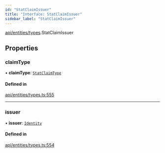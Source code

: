 ```yaml
---
id: "StatClaimIssuer"
title: "Interface: StatClaimIssuer"
sidebar_label: "StatClaimIssuer"
---
```


[api/entities/types](../../../../../modules/API/Entities/Types/Types.md).StatClaimIssuer

## Properties

### claimType

• **claimType**: [`StatClaimType`](../../../../../modules/API/Entities/Types/Types.md#statclaimtype)

#### Defined in

[api/entities/types.ts:555](https://github.com/PolymeshAssociation/polymesh-sdk/blob/978e4ded6/src/api/entities/types.ts#L555)

___

### issuer

• **issuer**: [`Identity`](../../../../../classes/API/Entities/Identity/Identity.md)

#### Defined in

[api/entities/types.ts:554](https://github.com/PolymeshAssociation/polymesh-sdk/blob/978e4ded6/src/api/entities/types.ts#L554)
